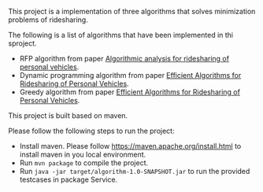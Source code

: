 This project is a implementation of three algorithms that solves minimization problems of ridesharing.

The following is a list of algorithms that have been implemented in thi sproject.
* RFP algorithm from paper [Algorithmic analysis for ridesharing of personal vehicles](https://www.sciencedirect.com/science/article/pii/S030439751730628X).
* Dynamic programming algorithm from paper [Efficient Algorithms for Ridesharing of Personal Vehicles](https://link.springer.com/chapter/10.1007/978-3-319-71150-8_29).
* Greedy algorithm from paper [Efficient Algorithms for Ridesharing of Personal Vehicles](https://link.springer.com/chapter/10.1007/978-3-319-71150-8_29).

This project is built based on maven.

Please follow the following steps to run the project:
* Install maven. Please follow https://maven.apache.org/install.html to install maven in you local environment.
* Run `mvn package` to compile the project.
* Run `java -jar target/algorithm-1.0-SNAPSHOT.jar` to run the provided testcases in package Service.
